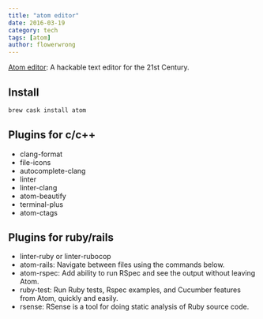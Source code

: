 ```yaml
---
title: "atom editor"
date: 2016-03-19
category: tech
tags: [atom]
author: flowerwrong
---
```


[Atom editor](http://atom.io/): A hackable text editor for the 21st Century.

## Install

```bash
brew cask install atom
```

## Plugins for c/c++

* clang-format
* file-icons
* autocomplete-clang
* linter
* linter-clang
* atom-beautify
* terminal-plus
* atom-ctags

## Plugins for ruby/rails

* linter-ruby or linter-rubocop
* atom-rails: Navigate between files using the commands below.
* atom-rspec: Add ability to run RSpec and see the output without leaving Atom.
* ruby-test: Run Ruby tests, Rspec examples, and Cucumber features from Atom, quickly and easily.
* rsense: RSense is a tool for doing static analysis of Ruby source code.
